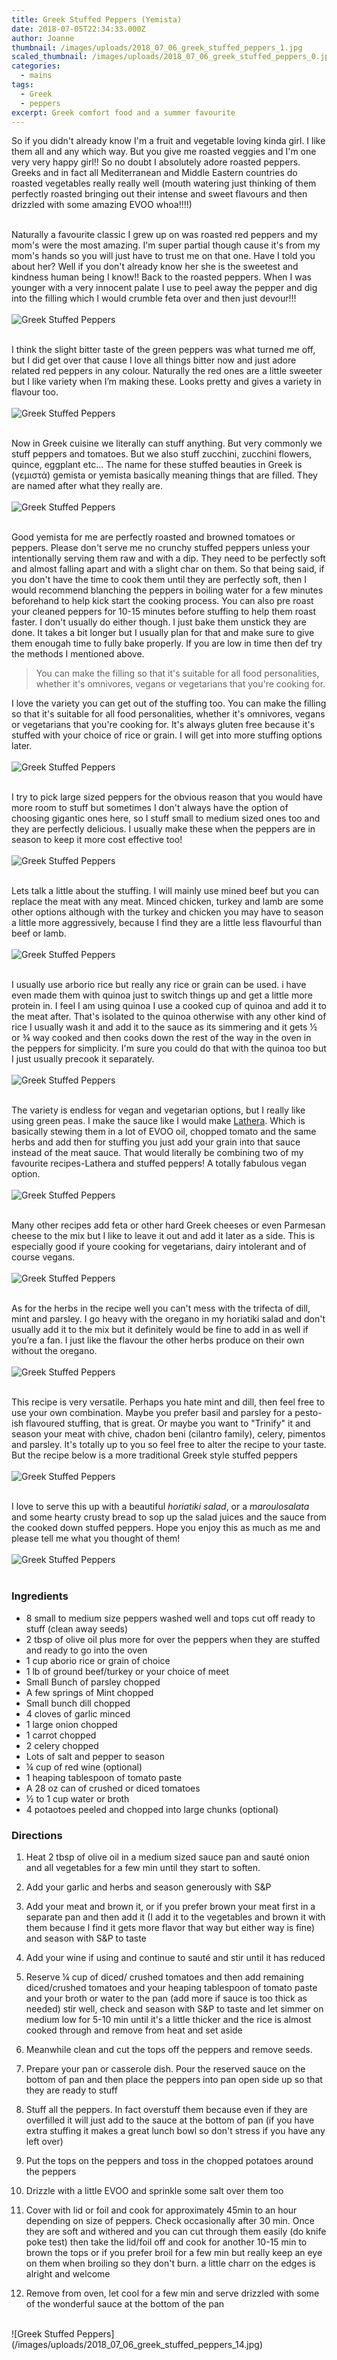 ```yaml
---
title: Greek Stuffed Peppers (Yemista)
date: 2018-07-05T22:34:33.000Z
author: Joanne
thumbnail: /images/uploads/2018_07_06_greek_stuffed_peppers_1.jpg
scaled_thumbnail: /images/uploads/2018_07_06_greek_stuffed_peppers_0.jpg
categories:
  - mains
tags:
  - Greek
  - peppers
excerpt: Greek comfort food and a summer favourite
---
```


So if you didn't already know I'm a fruit and vegetable loving kinda girl. I like them all and any which way. But you give me roasted veggies and I'm one very very happy girl!! So no doubt I absolutely adore roasted peppers. Greeks and in fact all Mediterranean and Middle Eastern countries do roasted vegetables really really well (mouth watering just thinking of them perfectly roasted bringing out their intense and sweet flavours and then drizzled with some amazing EVOO whoa!!!!)
<br>
<br>

Naturally a favourite classic I grew up on was roasted red peppers and my mom's were the most amazing.  I'm super partial though cause it's from my mom's hands so you will just have to trust me on that one. Have I told you about her? Well if you don't already know her she is the sweetest and kindness human being I know!! Back to the roasted peppers. When I was younger with a very innocent palate I use to peel away the pepper and dig into the filling which I would crumble feta over and then just devour!!!
</br>
</br>
![Greek Stuffed Peppers](/images/uploads/2018_07_06_greek_stuffed_peppers_2.jpg)
</br>
</br>

I think the slight bitter taste of the green peppers was what turned me off, but I did get over that cause I love all things bitter now and just adore related red peppers in any colour. Naturally the red ones are a little sweeter but I like variety when I’m making these. Looks pretty and gives a variety in flavour too.
</br>
</br>
![Greek Stuffed Peppers](/images/uploads/2018_07_06_greek_stuffed_peppers_3.jpg)
</br>
</br>

Now in Greek cuisine we literally can stuff anything. But very commonly we stuff peppers and tomatoes. But we also stuff zucchini, zucchini flowers, quince, eggplant etc... The name for these stuffed beauties in Greek is (γεμιστά) gemista or yemista basically meaning things that are filled. They are named after what they really are.
</br>
</br>
![Greek Stuffed Peppers](/images/uploads/2018_07_06_greek_stuffed_peppers_4.jpg)
</br>
</br>

Good yemista for me are perfectly roasted and browned tomatoes or peppers. Please don't serve me no crunchy stuffed peppers unless your intentionally serving them raw and with a dip.  They need to be perfectly soft and almost falling apart and with a slight char on them. So that being said, if you don't have the time to cook them until they are perfectly soft, then I would recommend blanching the peppers in boiling water for a few minutes beforehand to help kick start the cooking process. You can also pre roast your cleaned peppers for 10-15 minutes before stuffing to help them roast faster. I don't usually do either though. I just bake them unstick they are done. It takes a bit longer but I usually plan for that and make sure to give them enougah time to fully bake properly. If you are low in time then def try the methods I mentioned above. 
<br>

> You can make the filling so that it's suitable for all food personalities, whether it's omnivores, vegans or vegetarians that you're cooking for.

I love the variety you can get out of the stuffing too. You can make the filling so that it's suitable for all food personalities, whether it's omnivores, vegans or vegetarians that you're cooking for.  It's always gluten free because it's stuffed with your choice of rice or grain.
I will get into more stuffing options later.
</br>
</br>
![Greek Stuffed Peppers](/images/uploads/2018_07_06_greek_stuffed_peppers_5.jpg)
</br>
</br>

I try to pick large sized peppers for the obvious reason that you would have more room to stuff but sometimes I don't always have the option of choosing gigantic ones here, so I stuff small to medium sized ones too and they are perfectly delicious. I usually make these when the peppers are in season to keep it more cost effective too!
</br>
</br>
![Greek Stuffed Peppers](/images/uploads/2018_07_06_greek_stuffed_peppers_6.jpg)
</br>
</br>

Lets talk a little about the stuffing. I will mainly use mined beef but you can replace the meat with any meat. Minced chicken, turkey and lamb are some other options although with the turkey and chicken you may have to season a little more aggressively, because I find they are a little less flavourful than beef or lamb.
</br>
</br>
![Greek Stuffed Peppers](/images/uploads/2018_07_06_greek_stuffed_peppers_7.jpg)
</br>
</br>

I usually use arborio rice but really any rice or grain can be used. i have even made them with quinoa just to switch things up and get a little more protein in. I feel I am using quinoa I use a cooked cup of quinoa and add it to the meat after.  That's isolated to the quinoa otherwise with any other kind of rice I usually wash it and add it to the sauce as its simmering and it gets &frac12; or &frac34; way cooked and then cooks down the rest of the way in the oven in the peppers for simplicity. I'm sure you could do that with the quinoa too but I just usually precook it separately.
</br>
</br>
![Greek Stuffed Peppers](/images/uploads/2018_07_06_greek_stuffed_peppers_8.jpg)
</br>
</br>

The variety is endless for vegan and vegetarian options, but I really like using green peas.  I make the sauce like I would make [Lathera](https://www.oliveandmango.com/lathera---make-green-peas-exciting/). Which is basically stewing them in a lot of EVOO oil, chopped tomato and the same herbs and add then for stuffing you just add your grain into that sauce instead of the meat sauce.  That would literally be combining two of my favourite recipes-Lathera and stuffed peppers! A totally fabulous vegan option. 
</br>
</br>
![Greek Stuffed Peppers](/images/uploads/2018_07_06_greek_stuffed_peppers_9.jpg)
</br>
</br>

Many other recipes add feta or other hard Greek cheeses or even Parmesan cheese to the mix but I like to leave it out and add it later as a side. This is especially good if youre cooking for vegetarians, dairy intolerant and of course vegans.
</br>
</br>
![Greek Stuffed Peppers](/images/uploads/2018_07_06_greek_stuffed_peppers_10.jpg)
</br>
</br>

As for the herbs in the recipe well you can't mess with the trifecta of dill, mint and parsley.  I go heavy with the oregano in my horiatiki salad and don't usually add it to the mix but it definitely would be fine to add in as well if you’re  a fan. I just like the flavour the other herbs produce on their own without the oregano.
</br>
</br>
![Greek Stuffed Peppers](/images/uploads/2018_07_06_greek_stuffed_peppers_11.jpg)
</br>
</br>

This recipe is very versatile. Perhaps you hate mint and dill, then feel free to use your own combination. Maybe you prefer basil and parsley for a pesto-ish flavoured stuffing, that is great.  Or maybe you want to "Trinify" it and season your meat with chive, chadon beni (cilantro family), celery, pimentos and parsley. It's totally up to you so feel free to alter the recipe to your taste. But the recipe below is a more traditional Greek style stuffed peppers
</br>
</br>
![Greek Stuffed Peppers](/images/uploads/2018_07_06_greek_stuffed_peppers_12.jpg)
</br>
</br>

I love to serve this up with a beautiful _horiatiki salad_, or a _maroulosalata_ and some hearty crusty bread to sop up the salad juices and the sauce from the cooked down stuffed peppers. Hope you enjoy this as much as me and please tell me what you thought of them!
</br>
</br>
![Greek Stuffed Peppers](/images/uploads/2018_07_06_greek_stuffed_peppers_13.jpg)
</br>
</br>

### Ingredients
* 8 small to medium size peppers washed well and tops cut off ready to stuff (clean away seeds)
* 2 tbsp of olive oil plus more for over the peppers when they are stuffed and ready to go into the oven
* 1 cup aborio rice or grain of choice
* 1 lb of ground beef/turkey or your choice of meet
* Small Bunch of parsley chopped
* A few springs of Mint chopped
* Small bunch dill chopped
* 4 cloves of garlic minced
* 1 large onion chopped
* 1 carrot chopped
* 2 celery chopped
* Lots of salt and pepper to season
* &frac14; cup of red wine (optional)
* 1 heaping tablespoon of tomato paste
* A 28 oz can of crushed or diced tomatoes
* &frac12; to 1 cup water or broth
* 4 potaotoes peeled and chopped into large chunks (optional)


### Directions
1. Heat 2 tbsp of olive oil in a medium sized sauce pan and sauté onion and all vegetables for a few min until they start to soften. 

2. Add your garlic and herbs and season generously with S&P

3. Add your meat and brown it, or if you prefer brown your meat first in a separate pan and then add it  (I add it to the vegetables and brown it with them because I find it gets more flavor that way but either way is fine) and season with S&P to taste

4. Add your wine if using and continue to sauté and stir until it has reduced 

5. Reserve &frac14; cup of diced/ crushed tomatoes and then add remaining  diced/crushed tomatoes and your heaping tablespoon of tomato  paste and your broth or water to the pan (add more if sauce is too thick as needed) stir well, check and season with S&P to taste and let simmer on medium low for 5-10 min until it's a little thicker and the rice is almost cooked through and remove from heat and set aside

6. Meanwhile clean and cut the tops off the peppers and remove seeds.

7. Prepare your pan or casserole dish. Pour the reserved sauce on the bottom of pan and then place the peppers into pan open side up so that they are ready to stuff

8. Stuff all the peppers. In fact overstuff them because even if they are overfilled it will just add to the sauce at the bottom of pan (if you have extra stuffing it makes a great lunch bowl so don't stress if you have any left over)

9. Put the tops on the peppers and toss in the chopped potatoes around the peppers 

10. Drizzle with a little EVOO and sprinkle some salt over them too

11. Cover with lid or foil and cook for approximately 45min to an hour depending on size of peppers. Check occasionally after 30 min.  Once they are soft and withered and you can cut through them easily (do knife poke test) then take the lid/foil off and cook for another 10-15 min to brown the tops or if you prefer broil for a few min but really keep an eye on them when broiling so they don't burn. a little charr on the edges is alright and welcome 

12. Remove from oven, let cool for a few min and serve drizzled with some of the wonderful sauce at the bottom of the pan

</br>
![Greek Stuffed Peppers](/images/uploads/2018_07_06_greek_stuffed_peppers_14.jpg)
